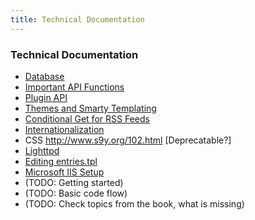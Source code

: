 ```yaml
---
title: Technical Documentation
---
```


### Technical Documentation

*  [Database](database.html)
*  [Important API Functions](functions.html)
*  [Plugin API](plugin-api.html)
*  [Themes and Smarty Templating](themes.html)
*  [Conditional Get for RSS Feeds](conditional-get.html)
*  [Internationalization](internationalization.html)
*  CSS http://www.s9y.org/102.html [Deprecatable?]
*  [Lighttpd](lighttpd.html)
*  [Editing entries.tpl](entries_tpl.html)
*  [Microsoft IIS Setup](iis-setup.html)
*  (TODO: Getting started)
*  (TODO: Basic code flow)
*  (TODO: Check topics from the book, what is missing)
